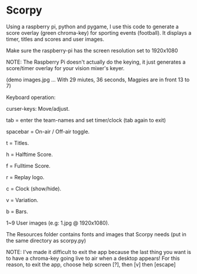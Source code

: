 # Scorpy

Using a raspberry pi, python and pygame, I use this code to generate a score overlay (green chroma-key) for sporting events (football). It displays a timer, titles and scores and user images.

Make sure the raspberry-pi has the screen resolution set to 1920x1080

NOTE: The Raspberry Pi doesn't actually do the keying, it just generates a score/timer overlay for your vision mixer's keyer.

(demo images.jpg   ... With 29 miutes, 36 seconds, Magpies are in front 13 to 7)

Keyboard operation:

curser-keys: Move/adjust.

tab = enter the team-names and set timer/clock (tab again to exit)

spacebar = On-air / Off-air toggle.

t = Titles.

h = Halftime Score.

f = Fulltime Score.

r = Replay logo.

c = Clock (show/hide).

v = Variation.

b = Bars.

1~9 User images (e.g:  1.jpg @ 1920x1080).

The Resources folder contains fonts and images that Scorpy needs (put in the same directory as scorpy.py)

NOTE: I've made it difficult to exit the app because the last thing you want is to have a chroma-key going live to air when a desktop appears! For this reason, to exit the app, choose help screen [?], then [v] then [escape]
